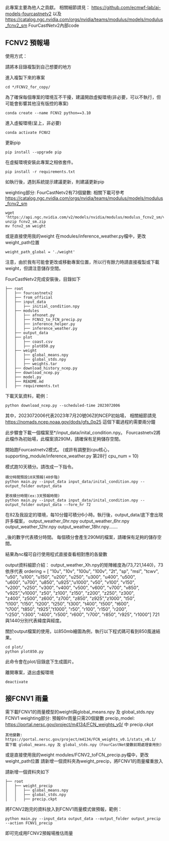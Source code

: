 此專案主要為他人之貢獻。
相關細節請見： https://github.com/ecmwf-lab/ai-models-fourcastnetv2 以及 https://catalog.ngc.nvidia.com/orgs/nvidia/teams/modulus/models/modulus_fcnv2_sm
FourCastNetv2內部code

## FCNV2 預報場
使用方式：

請將本目錄複製到自己想要的地方

進入複製下來的專案
```
cd */FCNV2_for_copy/ 
```

為了確保每個專案的環境互不干擾，建議開啟虛擬環境(非必要，可以不執行，但可能會影響其他沒有版控的專案)
```
conda create --name FCNV2 python==3.10
```

進入虛擬環境(呈上，非必要)
``` 
conda activate FCNV2
```

更新pip
```
pip install --upgrade pip 
```

在虛擬環境安裝此專案之相依套件。
``` 
pip install -r requirements.txt 
```
如執行後，遇到系統提示建議更新，則建議更新pip

weighting部分:
    FourCastNetv2有73個變數:
    相關下載可參考
    https://catalog.ngc.nvidia.com/orgs/nvidia/teams/modulus/models/modulus_fcnv2_sm
    
    wget 'https://api.ngc.nvidia.com/v2/models/nvidia/modulus/modulus_fcnv2_sm/versions/v0.2/files/fcnv2_sm.zip'
    unzip fcnv2_sm.zip
    mv fcnv2_sm weight

或是直接使用我的weight
在modules/inference_weather.py檔中，更改weight_path位置
```
weight_path_global = './weight'
```
注意，由於我有可能會更改或移動專案位置，所以行有餘力時請直接複製或下載weight，但請注意儲存空間。

FourCastNetv2完成安裝後，目錄如下
```
├── root
│   ├── fourcastnetv2
│   ├── from_official
│   ├── input_data
│   │   ├── initial_condition.npy
│   ├── modules
│   │   ├── afnonet.py
│   │   ├── FCNV2_to_FCN_precip.py
│   │   ├── inference_helper.py
│   │   ├── inference_weather.py
│   ├── output_data
│   ├── plot
│   │   ├── coast.csv
│   │   ├── plot850.py
│   ├── weight
│   │   ├── global_means.npy
│   │   ├── global_stds.npy
│   │   ├── weights.tar
│   ├── download_history_ncep.py
│   ├── download_ncep.py
│   ├── model.py
│   ├── README.md
│   ├── requirements.txt
```

下載天氣資料，範例：
```
python download_ncep.py --scheduled-time 2023072006 
```
其中，2023072006代表2023年7月20號06Z的NCEP初始場，
相關細節請見 https://nomads.ncep.noaa.gov/dods/gfs_0p25
這個下載過程約需要兩分鐘


此步驟會下載一個檔案至*/input_data/inital_condition.npy。
Fourcastnetv2將此檔作為初始場，此檔案須290M，請確保有足夠儲存空間。

開始跑Fourcastnetv2模式。
(或許有調整到cpu核心，supporting_module/inference_weather.py 第28行 cpu_num = 10)

模式跑10天積分。請改成一下指令。
```
積分時間預設10天預報(40步階)
python main.py --input_data input_data/inital_condition.npy --output_folder output_data

更改積分時間(ex:3天預報時間)
python main.py --input_data input_data/inital_condition.npy --output_folder output_data --fore_hr 72
```

在82及我設定的環境，每10分鐘可積分6小時。執行後，output_data/底下會出現許多檔案，
output_weather_0hr.npy
output_weather_6hr.npy
output_weather_12hr.npy
output_weather_18hr.npy.......


_後的數字代表積分時間。
每個積分會產生290M的檔案，請確保有足夠的儲存空間。

結果為nc檔可自行使用程式直接查看相對應的各變數

output資料細節介紹：
output_weather_Xh.npy的矩陣維度為(73,721,1440)，73依序代表
ordering = [ "10u",   "10v", "100u", "100v",   "2t",   "sp",  "msl", "tcwv",\
             "u50",  "u100", "u150", "u200", "u250", "u300", "u400", "u500",\
             "u600", "u700", "u850", "u925","u1000",  "v50", "v100", "v150",\
             "v200", "v250", "v300", "v400", "v500", "v600", "v700", "v850",\
             "v925","v1000",  "z50", "z100", "z150", "z200", "z250", "z300",\
             "z400", "z500", "z600", "z700", "z850", "z925","z1000",  "t50",\
             "t100", "t150", "t200", "t250", "t300", "t400", "t500", "t600",\
             "t700", "t850", "t925","t1000",  "r50", "r100", "r150", "r200",\
             "r250", "r300", "r400", "r500", "r600", "r700", "r850", "r925", "r1000"]
721與1440分別代表緯度與經度。

關於output檔案的使用，以850mb繪圖為例，執行以下程式碼可看到850風速結果。
``` 
cd plot/ 
python plot850.py 
```

此命令會在plot/目錄底下生成圖片。

離開專案，退出虛擬環境
```
deactivate
```

## 接FCNV1 雨量
需下載FCNV1的雨量模型的weight與global_means.npy 及 global_stds.npy
FCNV1 weighting部分:
    預報6hr雨量只需20個變數
    precip_model: https://portal.nersc.gov/project/m4134/FCN_weights_v0/ 中 precip.ckpt

    其他變數:
    https://portal.nersc.gov/project/m4134/FCN_weights_v0.1/stats_v0.1/
    需下載 global_means.npy 及 global_stds.npy (FourCastNet變數前期處理會用到)

或是直接使用我的weight
modules/FCNV2_toFCN_precip.py檔中，更改weight_path位置
請新增一個資料夾為weight_precip，將FCNV1的雨量權重放入

請新增一個資料夾如下
```
├── root
│   ├── weight_precip
│   │   ├── global_means.npy
│   │   ├── global_stds.npy
│   │   ├── precip.ckpt

```

將FCNV2跑完的資料放入到FCNV1雨量模式做預報，範例：
```
python main.py --input_data output_data --output_folder output_precip  --action FCNV1_precip
```
即可完成用FCNV2預報場推估雨量




